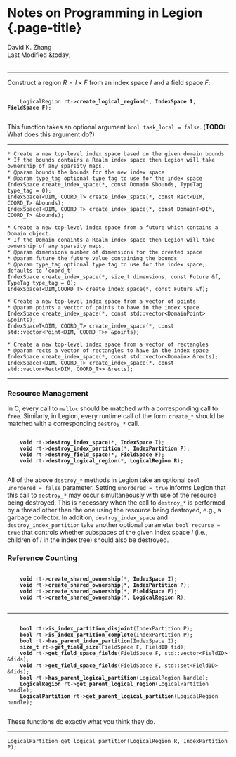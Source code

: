 # Notes on Programming in Legion {.page-title}

<div class="text-center">
    David K. Zhang<br>
    Last Modified &today;
</div><br>

--------------------------------------------------------------------------------

Construct a region $R = I \times F$ from an index space $I$ and a field space $F$:

<pre class="bg-light"><code>
    LogicalRegion rt-><b class="func-name">create_logical_region</b>(*, <b class="arg">IndexSpace I</b>, <b class="arg">FieldSpace F</b>);

</code></pre>


This function takes an optional argument `bool task_local = false`. (**TODO:** What does this argument do?)

--------------------------------------------------------------------------------

```
* Create a new top-level index space based on the given domain bounds
* If the bounds contains a Realm index space then Legion will take ownership of any sparsity maps.
* @param bounds the bounds for the new index space
* @param type_tag optional type tag to use for the index space
IndexSpace create_index_space(*, const Domain &bounds, TypeTag type_tag = 0);
IndexSpaceT<DIM, COORD_T> create_index_space(*, const Rect<DIM, COORD_T> &bounds);
IndexSpaceT<DIM, COORD_T> create_index_space(*, const DomainT<DIM, COORD_T> &bounds);

* Create a new top-level index space from a future which contains a Domain object.
* If the Domain conaints a Realm index space then Legion will take ownership of any sparsity maps.
* @param dimensions number of dimensions for the created space
* @param future the future value containing the bounds
* @param type_tag optional type tag to use for the index space; defaults to 'coord_t'
IndexSpace create_index_space(*, size_t dimensions, const Future &f, TypeTag type_tag = 0);
IndexSpaceT<DIM,COORD_T> create_index_space(*, const Future &f);
```

```
* Create a new top-level index space from a vector of points
* @param points a vector of points to have in the index space
IndexSpace create_index_space(*, const std::vector<DomainPoint> &points);
IndexSpaceT<DIM, COORD_T> create_index_space(*, const std::vector<Point<DIM, COORD_T>> &points);
```

```
* Create a new top-level index space from a vector of rectangles
* @param rects a vector of rectangles to have in the index space
IndexSpace create_index_space(*, const std::vector<Domain> &rects);
IndexSpaceT<DIM, COORD_T> create_index_space(*, const std::vector<Rect<DIM, COORD_T>> &rects);
```

--------------------------------------------------------------------------------

### Resource Management

In C, every call to `malloc` should be matched with a corresponding call to `free`. Similarly, in Legion, every runtime call of the form `create_*` should be matched with a corresponding `destroy_*` call.

<pre class="bg-light"><code>
    <b class="return-type">void</b> rt-><b class="func-name">destroy_index_space</b>(*, <b class="arg">IndexSpace I</b>);
    <b class="return-type">void</b> rt-><b class="func-name">destroy_index_partition</b>(*, <b class="arg">IndexPartition P</b>);
    <b class="return-type">void</b> rt-><b class="func-name">destroy_field_space</b>(*, <b class="arg">FieldSpace F</b>);
    <b class="return-type">void</b> rt-><b class="func-name">destroy_logical_region</b>(*, <b class="arg">LogicalRegion R</b>);

</code></pre>

All of the above `destroy_*` methods in Legion take an optional `bool unordered = false` parameter. Setting `unordered = true` informs Legion that this call to `destroy_*` may occur simultaneously with use of the resource being destroyed. This is necessary when the call to `destroy_*` is performed by a thread other than the one using the resource being destroyed, e.g., a garbage collector. In addition, `destroy_index_space` and `destroy_index_partition` take another optional parameter `bool recurse = true` that controls whether subspaces of the given index space $I$ (i.e., children of $I$ in the index tree) should also be destroyed.

### Reference Counting

<pre class="bg-light"><code>
    <b class="return-type">void</b> rt-><b class="func-name">create_shared_ownership</b>(*, <b class="arg">IndexSpace I</b>);
    <b class="return-type">void</b> rt-><b class="func-name">create_shared_ownership</b>(*, <b class="arg">IndexPartition P</b>);
    <b class="return-type">void</b> rt-><b class="func-name">create_shared_ownership</b>(*, <b class="arg">FieldSpace F</b>);
    <b class="return-type">void</b> rt-><b class="func-name">create_shared_ownership</b>(*, <b class="arg">LogicalRegion R</b>);

</code></pre>

--------------------------------------------------------------------------------

<pre class="bg-light"><code>
    <b class="return-type">bool</b> rt-><b class="func-name">is_index_partition_disjoint</b>(IndexPartition P);
    <b class="return-type">bool</b> rt-><b class="func-name">is_index_partition_complete</b>(IndexPartition P);
    <b class="return-type">bool</b> rt-><b class="func-name">has_parent_index_partition</b>(IndexSpace I);
    <b class="return-type">size_t</b> rt-><b class="func-name">get_field_size</b>(FieldSpace F, FieldID fid);
    <b class="return-type">void</b> rt-><b class="func-name">get_field_space_fields</b>(FieldSpace F, std::vector&lt;FieldID&gt; &fids);
    <b class="return-type">void</b> rt-><b class="func-name">get_field_space_fields</b>(FieldSpace F, std::set&lt;FieldID&gt; &fids);
    <b class="return-type">bool</b> rt-><b class="func-name">has_parent_logical_partition</b>(LogicalRegion handle);
    <b class="return-type">LogicalRegion</b> rt-><b class="func-name">get_parent_logical_region</b>(LogicalPartition handle);
    <b class="return-type">LogicalPartition</b> rt-><b class="func-name">get_parent_logical_partition</b>(LogicalRegion handle);

</code></pre>

These functions do exactly what you think they do.

--------------------------------------------------------------------------------

`LogicalPartition get_logical_partition(LogicalRegion R, IndexPartition P);`
